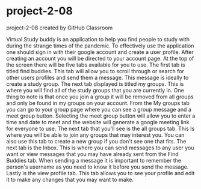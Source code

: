 # project-2-08
project-2-08 created by GitHub Classroom

Virtual Study buddy is an application to help you find people to study with during the strange times of the pandemic. 
To effectively use the application one should sign in with their google account and create a user profile. After creating
an account you will be directed to your account page. At the top of the screen there will be five tabs available for you 
to use. The first tab is titled find buddies. This tab will allow you to scroll through or search for other users profiles 
and send them a message. This message is ideally to create a study group. The next tab displayed is titled my groups. This 
is where you will find all of the study groups that you are currently in. One thing to note is that once you join a group
it will be removed from all groups and only be found in my groups on your account. From the My groups tab you can go to your
group page where you can see a group message and a meet group button. Selecting the meet group button will allow you to enter
a time and date to meet and the website will generate a google meeting link for everyone to use. The next tab that you'll see
is the all groups tab. This Is where you will be able to join any groups that may interest you. You can also use this tab to 
create a new group if you don't see one that fits. The next tab is the Inbox. This is where you can send messages to any user you
want or view messages that you may have already sent from the Find Buddies tab. When sending a message it is important to remember 
the person's username as you need to know it before you send the message. Lastly is the view profile tab. This tab allows you to see
your profile and edit it to make any changes that you may want to make. 

